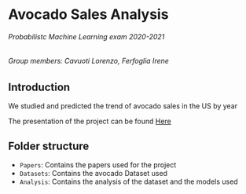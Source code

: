 # Avocado Sales Analysis 

###### Probabilistc Machine Learning exam 2020-2021

###### Group members: *Cavuoti Lorenzo*, *Ferfoglia Irene*

## Introduction
We studied and predicted the trend of avocado sales in the US by year

The presentation of the project can be found [Here](https://docs.google.com/presentation/d/1gKD0WjSqGN_vrsqLi6VVDofyDwGPDYOc/edit?usp=sharing&ouid=109247243830012558187&rtpof=true&sd=true)

## Folder structure
- `Papers`: Contains the papers used for the project
- `Datasets`: Contains the avocado Dataset used
- `Analysis`: Contains the analysis of the dataset and the models used